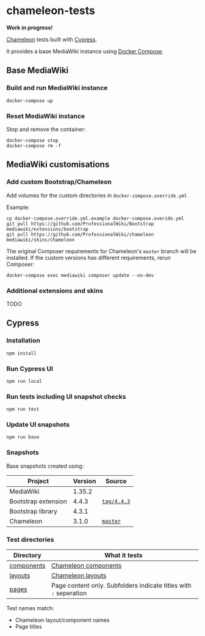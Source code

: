 # chameleon-tests

**Work in progress!**

[Chameleon](https://github.com/ProfessionalWiki/chameleon/) tests built with [Cypress](https://www.cypress.io/).

It provides a base MediaWiki instance using [Docker Compose](https://docs.docker.com/compose/).

## Base MediaWiki
### Build and run MediaWiki instance
```
docker-compose up
```

### Reset MediaWiki instance
Stop and remove the container:
```
docker-compose stop
docker-compose rm -f
```

## MediaWiki customisations
### Add custom Bootstrap/Chameleon
Add volumes for the custom directories in `docker-compose.override.yml`

Example:
```
cp docker-compose.override.yml.example docker-compose.overide.yml
git pull https://github.com/ProfessionalWiki/Bootstrap mediawiki/extensions/bootstrap
git pull https://github.com/ProfessionalWiki/chameleon mediawiki/skins/chameleon
```

The original Composer requirements for Chameleon's `master` branch will be installed. If the custom versions has different requirements, rerun Composer:
```
docker-compose exec mediawiki composer update --no-dev
```

### Additional extensions and skins
TODO

## Cypress
### Installation
```
npm install
```

### Run Cypress UI
```
npm run local
```

### Run tests including UI snapshot checks
```
npm run test
```

### Update UI snapshots
```
npm run base
```

### Snapshots
Base snapshots created using:

|Project  |Version|Source|
|---------|-------|------|
|MediaWiki|1.35.2 |      |
|Bootstrap extension|4.4.3|[`tag/4.4.3`](https://github.com/ProfessionalWiki/Bootstrap/releases/tag/4.4.3)|
|Bootstrap library|4.3.1||
|Chameleon|3.1.0|[`master`](https://github.com/ProfessionalWiki/chameleon/commit/8d44a743a1896667e75c4c6969a62d5035605ea7)|

### Test directories
|Directory|What it tests|
|---------|-------------|
|[components](cypress/integration/components)|[Chameleon components](https://github.com/ProfessionalWiki/chameleon/tree/master/src/Components)|
|[layouts](cypress/integration/layouts)|[Chameleon layouts](https://github.com/ProfessionalWiki/chameleon/tree/master/layouts)|
|[pages](cypress/integration/pages)|Page content only. Subfolders indicate titles with `:` seperation|

Test names match:
* Chameleon layout/component names
* Page titles
